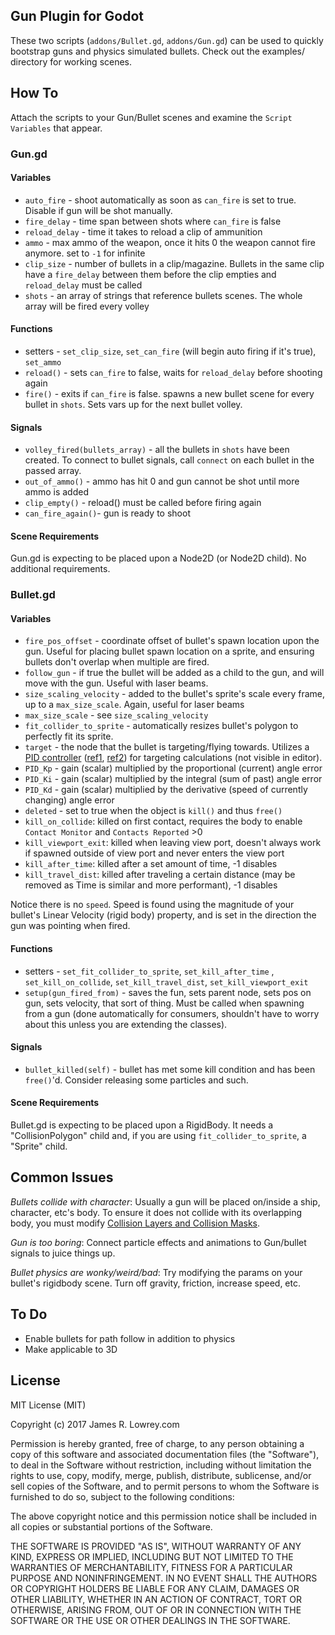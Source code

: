 ## Gun Plugin for Godot

These two scripts (`addons/Bullet.gd`, `addons/Gun.gd`) can be used to quickly bootstrap guns and physics simulated bullets.
Check out the examples/ directory for working scenes.

## How To

Attach the scripts to your Gun/Bullet scenes and examine the `Script Variables` that appear.

### Gun.gd

#### Variables

- `auto_fire` - shoot automatically as soon as `can_fire` is set to true. Disable if gun will be shot manually.
- `fire_delay` - time span between shots where `can_fire` is false
- `reload_delay` - time it takes to reload a clip of ammunition
- `ammo` - max ammo of the weapon, once it hits 0 the weapon cannot fire anymore. set to `-1` for infinite
- `clip_size` - number of bullets in a clip/magazine. Bullets in the same clip have a `fire_delay` between them before the clip empties and `reload_delay` must be called
- `shots` - an array of strings that reference bullets scenes. The whole array will be fired every volley

#### Functions

- setters - `set_clip_size`, `set_can_fire` (will begin auto firing if it's true), `set_ammo`
- `reload()` - sets `can_fire` to false, waits for `reload_delay` before shooting again
- `fire()` - exits if `can_fire` is false. spawns a new bullet scene for every bullet in `shots`. Sets vars up for the next bullet volley.

#### Signals

- `volley_fired(bullets_array)` - all the bullets in `shots` have been created. To connect to bullet signals, call `connect` on each bullet in the passed array.
- `out_of_ammo()` - ammo has hit 0 and gun cannot be shot until more ammo is added
- `clip_empty()` - reload() must be called before firing again
- `can_fire_again()`- gun is ready to shoot

#### Scene Requirements

Gun.gd is expecting to be placed upon a Node2D (or Node2D child).
No additional requirements.

### Bullet.gd

#### Variables

- `fire_pos_offset` - coordinate offset of bullet's spawn location upon the gun. Useful for placing bullet spawn location on a sprite, and ensuring bullets don't overlap when multiple are fired.
- `follow_gun` - if true the bullet will be added as a child to the gun, and will move with the gun. Useful with laser beams.
- `size_scaling_velocity` - added to the bullet's sprite's scale every frame, up to a `max_size_scale`. Again, useful for laser beams
- `max_size_scale` - see `size_scaling_velocity`
- `fit_collider_to_sprite` - automatically resizes bullet's polygon to perfectly fit its sprite.
- `target` - the node that the bullet is targeting/flying towards. Utilizes a [PID controller](https://en.wikipedia.org/wiki/PID_controller) ([ref1](https://forum.unity3d.com/threads/rigidbody-lookat-torque.146625/), [ref2](https://godotengine.org/qa/14826/having-issues-tracking-an-object-with-a-rigidbody)) for targeting calculations (not visible in editor).
- `PID_Kp` - gain (scalar) multiplied by the proportional (current) angle error
- `PID_Ki` - gain (scalar) multiplied by the integral (sum of past) angle error
- `PID_Kd` - gain (scalar) multiplied by the derivative (speed of currently changing) angle error
- `deleted` - set to true when the object is `kill()` and thus `free()`
- `kill_on_collide`: killed on first contact, requires the body to enable `Contact Monitor` and `Contacts Reported` >0
- `kill_viewport_exit`: killed when leaving view port, doesn't always work if spawned outside of view port and never enters the view port
- `kill_after_time`: killed after a set amount of time, -1 disables
- `kill_travel_dist`: killed after traveling a certain distance (may be removed as Time is similar and more performant), -1 disables

Notice there is no `speed`.
Speed is found using the magnitude of your bullet's Linear Velocity (rigid body) property, and is set in the direction the gun was pointing when fired.

#### Functions

- setters - `set_fit_collider_to_sprite`, `set_kill_after_time` , `set_kill_on_collide`, `set_kill_travel_dist`, `set_kill_viewport_exit`
- `setup(gun_fired_from)` - saves the fun, sets parent node, sets pos on gun, sets velocity, that sort of thing. Must be called when spawning from a gun (done automatically for consumers, shouldn't have to worry about this unless you are extending the classes).


#### Signals

- `bullet_killed(self)` - bullet has met some kill condition and has been `free()`'d. Consider releasing some particles and such.

#### Scene Requirements

Bullet.gd is expecting to be placed upon a RigidBody.
It needs a "CollisionPolygon" child and, if you are using `fit_collider_to_sprite`, a "Sprite" child.


## Common Issues

*Bullets collide with character*:
Usually a gun will be placed on/inside a ship, character, etc's body.
To ensure it does not collide with its overlapping body, you must modify [Collision Layers and Collision Masks](https://godotengine.org/qa/4010/whats-difference-between-collision-layers-collision-masks).

*Gun is too boring*:
Connect particle effects and animations to Gun/bullet signals to juice things up.

*Bullet physics are wonky/weird/bad*:
Try modifying the params on your bullet's rigidbody scene.
Turn off gravity, friction, increase speed, etc.

## To Do

- Enable bullets for path follow in addition to physics
- Make applicable to 3D


## License

MIT License (MIT)

Copyright (c) 2017 James R. Lowrey.com

Permission is hereby granted, free of charge, to any person obtaining a copy of this software and associated documentation files (the "Software"), to deal in the Software without restriction, including without limitation the rights to use, copy, modify, merge, publish, distribute, sublicense, and/or sell copies of the Software, and to permit persons to whom the Software is furnished to do so, subject to the following conditions:

The above copyright notice and this permission notice shall be included in all copies or substantial portions of the Software.

THE SOFTWARE IS PROVIDED "AS IS", WITHOUT WARRANTY OF ANY KIND, EXPRESS OR IMPLIED, INCLUDING BUT NOT LIMITED TO THE WARRANTIES OF MERCHANTABILITY, FITNESS FOR A PARTICULAR PURPOSE AND NONINFRINGEMENT. IN NO EVENT SHALL THE AUTHORS OR COPYRIGHT HOLDERS BE LIABLE FOR ANY CLAIM, DAMAGES OR OTHER LIABILITY, WHETHER IN AN ACTION OF CONTRACT, TORT OR OTHERWISE, ARISING FROM, OUT OF OR IN CONNECTION WITH THE SOFTWARE OR THE USE OR OTHER DEALINGS IN THE SOFTWARE.
